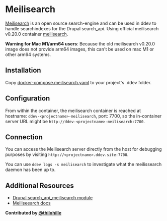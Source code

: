 # Meilisearch

[Meilisearch](https://www.meilisearch.com/) is an open source search-engine and can be used in ddev to handle searchindexes for the Drupal search_api.
Using official meilisearch v0.20.0 container [meilisearch](https://hub.docker.com/r/getmeili/meilisearch).

**Warning for Mac M1/arm64 users**: Because the old meilisearch v0.20.0 image does not provide arm64 images, this can't be used on mac M1 or other arm64 systems.

## Installation

Copy [docker-compose.meilisearch.yaml](docker-compose.meilisearch.yaml) to your project's .ddev folder.

## Configuration

From within the container, the meilisearch container is reached at hostname: `ddev-<projectname>-meilisearch`, port: 7700, so the in-container server URL might be `http://ddev-<projectname>-meilisearch:7700`.

## Connection

You can access the Meilisearch server directly from the host for debugging purposes by visiting `http://<projectname>.ddev.site:7700`.

You can use `ddev logs -s meilisearch` to investigate what the meilissearch daemon has been up to.

## Additional Resources

- [Drupal search_api_meilisearch module](https://www.drupal.org/project/search_api_meilisearch)
- [Meiliseearch docs](https://docs.meilisearch.com/learn/getting_started/quick_start.html)

**Contributed by [@thilohille](https://github.com/thilohille)**
